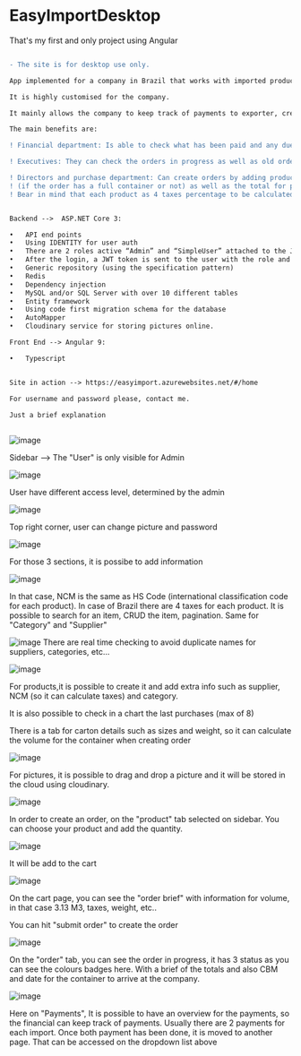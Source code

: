 # EasyImportDesktop

That's my first and only project using Angular

```diff

- The site is for desktop use only.

App implemented for a company in Brazil that works with imported products from China. 

It is highly customised for the company.

It mainly allows the company to keep track of payments to exporter, create products that are imported and create orders.

The main benefits are:

! Financial department: Is able to check what has been paid and any due payment, so they can plan the cashflow accordingly.

! Executives: They can check the orders in progress as well as old orders in history. They can check when the products will arrive and liaise with their team and customers

! Directors and purchase department: Can create orders by adding products to a cart, then it is possible to check the volume of the order
! (if the order has a full container or not) as well as the total for products and total for taxes. 
! Bear in mind that each product as 4 taxes percentage to be calculated.


Backend -->  ASP.NET Core 3:

•	API end points
•	Using IDENTITY for user auth
•	There are 2 roles active “Admin” and “SimpleUser” attached to the JWT token.
•	After the login, a JWT token is sent to the user with the role and then stored in local storage.
•	Generic repository (using the specification pattern)
•	Redis
•	Dependency injection
•	MySQL and/or SQL Server with over 10 different tables
•	Entity framework
•	Using code first migration schema for the database
•	AutoMapper
•	Cloudinary service for storing pictures online.

Front End --> Angular 9:

•	Typescript


Site in action --> https://easyimport.azurewebsites.net/#/home

For username and password please, contact me.

Just a brief explanation 
 

```

![image](https://user-images.githubusercontent.com/42220810/126909424-036fec19-3e8b-4cc0-aa3d-22b609d43dff.png)

Sidebar --> The "User" is only visible for Admin

![image](https://user-images.githubusercontent.com/42220810/126909474-e76a74e2-d21a-4778-bc3e-72994db6769e.png)

User have different access level, determined by the admin

![image](https://user-images.githubusercontent.com/42220810/126909513-532c4237-e437-41ca-b3c0-0e0403417ac5.png)

Top right corner, user can change picture and password

![image](https://user-images.githubusercontent.com/42220810/126909526-8eef66e5-4e37-4855-a4c7-e69a505ca77a.png)

For those 3 sections, it is possibe to add information

![image](https://user-images.githubusercontent.com/42220810/126909582-29e0b1af-a4f5-43c3-a0ce-d26abb15cc22.png)

In that case, NCM is the same as HS Code (international classification code for each product). In case of Brazil there are 4 taxes for each product. It is possible to search for an item, CRUD the item, pagination. Same for "Category" and "Supplier"

![image](https://user-images.githubusercontent.com/42220810/126910084-b193fa98-9197-4246-86f7-679ed9f8c6a1.png)
There are real time checking to avoid duplicate names for suppliers, categories, etc...

![image](https://user-images.githubusercontent.com/42220810/126909662-62106501-e8c0-43c8-b90c-53414d5a9d0b.png)

For products,it is possible to create it and add extra info such as supplier, NCM (so it can calculate taxes) and category. 

It is also possible to check in a chart the last purchases (max of 8)

There is a tab for carton details such as sizes and weight, so it can calculate the volume for the container when creating order

![image](https://user-images.githubusercontent.com/42220810/126909731-4fc374df-7cfb-4b40-864b-5e1ebbe5ebd8.png)

For pictures, it is possible to drag and drop a picture and it will be stored in the cloud using cloudinary.

![image](https://user-images.githubusercontent.com/42220810/126909768-06d72699-8fb5-433d-99ba-02e039714a7f.png)

In order to create an order, on the "product" tab selected on sidebar. You can choose your product and add the quantity. 

![image](https://user-images.githubusercontent.com/42220810/126909796-b8957261-065b-4521-8a09-25b363e77577.png)

It will be add to the cart

![image](https://user-images.githubusercontent.com/42220810/126909825-ec9e0ae3-89b8-418a-a8e6-213860d30413.png)

On the cart page, you can see the "order brief" with information for volume, in that case 3.13 M3, taxes, weight, etc..

You can hit "submit order" to create the order

![image](https://user-images.githubusercontent.com/42220810/126909879-4f1e39ab-99b2-4c9a-a630-675ecd9f08b4.png)

On the "order" tab, you can see the order in progress, it has 3 status as you can see the colours badges here. With a brief of the totals and also CBM and date for the container to arrive at the company.


![image](https://user-images.githubusercontent.com/42220810/126909970-2737561f-4d6e-4eb0-9214-4b591b04a693.png)

Here on "Payments", It is possible to have an overview for the payments, so the financial can keep track of payments. Usually there are 2 payments for each import. Once both payment has been done, it is moved to another page. That can be accessed on the dropdown list above
